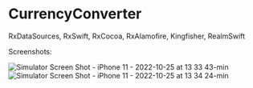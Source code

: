 # CurrencyConverter

RxDataSources, RxSwift, RxCocoa, RxAlamofire, Kingfisher, RealmSwift

Screenshots:

![Simulator Screen Shot - iPhone 11 - 2022-10-25 at 13 33 43-min](https://user-images.githubusercontent.com/81308003/197752753-0c086a45-9462-4c62-b0bb-fd47568657f6.png)
![Simulator Screen Shot - iPhone 11 - 2022-10-25 at 13 34 24-min](https://user-images.githubusercontent.com/81308003/197752771-ecc8d3aa-3167-42aa-be8d-357f323d393b.png)


 
